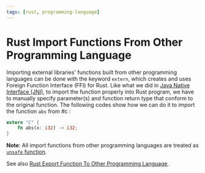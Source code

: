 ```yaml
---
tags: [rust, programming-language]
---
```


# Rust Import Functions From Other Programming Language

Importing external libraries' functions built from other programming languages
can be done with the keyword `extern`, which creates and uses Foreign Function
Interface (FFI) for Rust. Like what we did in [Java Native Interface (JNI)](202312132145.md),
to import the function properly into Rust program, we have to manually specify
parameter(s) and function return type that conform to the original function. The
following codes show how we can do it to import the function `abs` from #c :

```rust
extern "C" {
    fn abs(x: i32) -> i32;
}
```

**Note**: All import functions from other programming languages are treated as
[`unsafe` function](202408301519.md).

See also [Rust Export Function To Other Programming Language](202408301535.md).
